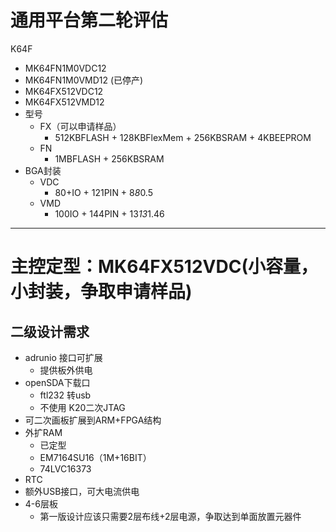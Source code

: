 # 通用平台第二轮评估

K64F
* MK64FN1M0VDC12
* MK64FN1M0VMD12 (已停产)
* MK64FX512VDC12
* MK64FX512VMD12
* 型号
    - FX（可以申请样品）
        + 512KBFLASH + 128KBFlexMem + 256KBSRAM + 4KBEEPROM 
    - FN
        + 1MBFLASH + 256KBSRAM 
* BGA封装
    - VDC
        + 80+IO + 121PIN + 8*8*0.5
    - VMD
        + 100IO + 144PIN + 13*13*1.46

---------------

# 主控定型：MK64FX512VDC(小容量，小封装，争取申请样品)

## 二级设计需求
* adrunio 接口可扩展
    - 提供板外供电
* openSDA下载口
    - ftl232 转usb
    - 不使用 K20二次JTAG
* 可二次画板扩展到ARM+FPGA结构
* 外扩RAM
    - 已定型
    - EM7164SU16（1M+16BIT）
    - 74LVC16373    
* RTC
* 额外USB接口，可大电流供电
* 4-6层板
    - 第一版设计应该只需要2层布线+2层电源，争取达到单面放置元器件
